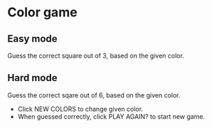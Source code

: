 # Color game

## Easy mode

Guess the correct square out of 3, based on the given color.

## Hard mode

Guess the correct sqare out of 6, based on the given color.

* Click NEW COLORS to change given color.
* When guessed correctly, click PLAY AGAIN? to start new game.